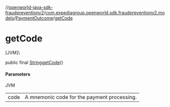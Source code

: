 //[openworld-java-sdk-fraudpreventionv2](../../../index.md)/[com.expediagroup.openworld.sdk.fraudpreventionv2.models](../index.md)/[PaymentOutcome](index.md)/[getCode](get-code.md)

# getCode

[JVM]\

public final [String](https://docs.oracle.com/javase/8/docs/api/java/lang/String.html)[getCode](get-code.md)()

#### Parameters

JVM

| | |
|---|---|
| code | A mnemonic code for the payment processing. |
